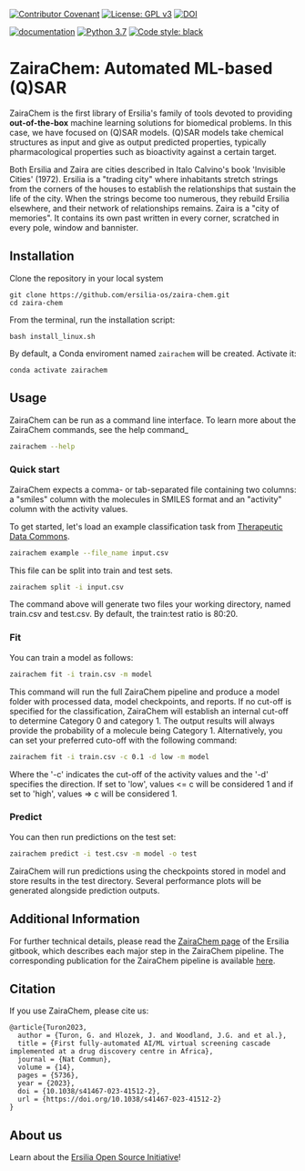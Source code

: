 [![Contributor Covenant](https://img.shields.io/badge/Contributor%20Covenant-v2.0%20adopted-ff69b4.svg)](CODE_OF_CONDUCT.md) [![License: GPL v3](https://img.shields.io/badge/License-GPL%20v3-yellow.svg)](https://www.gnu.org/licenses/agpl-3.0) [![DOI](https://zenodo.org/badge/379620165.svg)](https://zenodo.org/badge/latestdoi/379620165)

[![documentation](https://img.shields.io/badge/-Documentation-purple?logo=read-the-docs&logoColor=white)](https://ersilia.gitbook.io/ersilia-book/chemistry-tools/automated-activity-prediction-models/accurate-automl-with-zairachem) [![Python 3.7](https://img.shields.io/badge/python-3.7-blue.svg)](https://www.python.org/downloads/release/python-370/) [![Code style: black](https://img.shields.io/badge/code%20style-black-000000.svg?logo=Python&logoColor=white)](https://github.com/psf/black)



# ZairaChem: Automated ML-based (Q)SAR

ZairaChem is the first library of Ersilia's family of tools devoted to providing **out-of-the-box** machine learning solutions for biomedical problems. In this case, we have focused on (Q)SAR models. (Q)SAR models take chemical structures as input and give as output predicted properties, typically pharmacological properties such as bioactivity against a certain target.

Both Ersilia and Zaira are cities described in Italo Calvino's book 'Invisible Cities' (1972). Ersilia is a "trading city" where inhabitants stretch strings from the corners of the houses to establish the relationships that sustain the life of the city. When the strings become too numerous, they rebuild Ersilia elsewhere, and their network of relationships remains. Zaira is a "city of memories". It contains its own past written in every corner, scratched in every pole, window and bannister.

## Installation

Clone the repository in your local system
```
git clone https://github.com/ersilia-os/zaira-chem.git
cd zaira-chem
```

From the terminal, run the installation script:
```
bash install_linux.sh
```

By default, a Conda enviroment named `zairachem` will be created. Activate it:

```
conda activate zairachem
```

## Usage

ZairaChem can be run as a command line interface. To learn more about the ZairaChem commands, see the help command_

```bash
zairachem --help
```

### Quick start

ZairaChem expects a comma- or tab-separated file containing two columns: a "smiles" column with the molecules in SMILES format and an "activity" column with the activity values. 

To get started, let's load an example classification task from [Therapeutic Data Commons](https://tdcommons.ai/). 

```bash
zairachem example --file_name input.csv
```

This file can be split into train and test sets.

```bash
zairachem split -i input.csv
```

The command above will generate two files your working directory, named train.csv and test.csv. By default, the train:test ratio is 80:20.

### Fit

You can train a model as follows:

```bash
zairachem fit -i train.csv -m model
```

This command will run the full ZairaChem pipeline and produce a model folder with processed data, model checkpoints, and reports. If no cut-off is specified for the classification, ZairaChem will establish an internal cut-off to determine Category 0 and category 1. The output results will always provide the probability of a molecule being Category 1.
Alternatively, you can set your preferred cuto-off with the following command:
```bash
zairachem fit -i train.csv -c 0.1 -d low -m model
```
Where the '-c' indicates the cut-off of the activity values and the '-d' specifies the direction. If set to 'low', values <= c will be considered 1 and if set to 'high', values => c will be considered 1.

### Predict

You can then run predictions on the test set:

```bash
zairachem predict -i test.csv -m model -o test
```

ZairaChem will run predictions using the checkpoints stored in model and store results in the test directory. Several performance plots will be generated alongside prediction outputs.

## Additional Information

For further technical details, please read the [ZairaChem page](https://ersilia.gitbook.io/ersilia-book/chemistry-tools/automated-activity-prediction-models/accurate-automl-with-zairachem) of the Ersilia gitbook, which describes each major step in the ZairaChem pipeline. The corresponding publication for the ZairaChem pipeline is available [here](https://www.nature.com/articles/s41467-023-41512-2).

## Citation
If you use ZairaChem, please cite us:
```
@article{Turon2023,
  author = {Turon, G. and Hlozek, J. and Woodland, J.G. and et al.},
  title = {First fully-automated AI/ML virtual screening cascade implemented at a drug discovery centre in Africa},
  journal = {Nat Commun},
  volume = {14},
  pages = {5736},
  year = {2023},
  doi = {10.1038/s41467-023-41512-2},
  url = {https://doi.org/10.1038/s41467-023-41512-2}
}
```

## About us

Learn about the [Ersilia Open Source Initiative](https://ersilia.io)!

